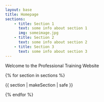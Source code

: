 ```yaml
---
layout: base
title: Homepage
sections:
    - title: Section 1
      text: some info about section 1
      img: someimage.jpg
    - title: Section 2
      text: some info about section 2
    - title: Section 3
      text: some info about section 3
---
```


Welcome to the Professional Training Website

{% for section in sections %}

{{ section | makeSection | safe }}
   
{% endfor %}





